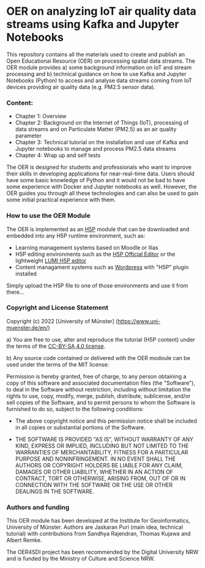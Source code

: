           	
# OER on analyzing IoT air quality data streams using Kafka and Jupyter Notebooks          

This repository contains all the materials used to create and publish an Open Educational Resource (OER) on processing spatial data streams. The OER module provides a) some background information on IoT and stream processing and b) technical guidance on how to use Kafka and Jupyter Notebooks (Python) to access and analyse data streams coming from IoT devices providing air quality data (e.g. PM2.5 sensor data). 

### Content:
* Chapter 1: Overview
* Chapter 2: Background on the Internet of Things (IoT), processing of data streams and on Particulate Matter (PM2.5) as an air quality parameter
* Chapter 3: Technical tutorial on the installation and use of Kafka and Jupyter notebooks to manage and process PM2.5 data streams
* Chapter 4: Wrap up and self tests

The OER is designed for students and professionals who want to improve their skills in developing applications for near-real-time data. Users should have some basic knowledge of Python and it would not be bad to have some experience with Docker and Jupyter notebooks as well. However, the OER guides you through all these technologies and can also be used to gain some initial practical experience with them. 

### How to use the OER Module

The OER is implemented as an  [H5P](https://h5p.org/) module that can be downloaded and embedded into any H5P runtime environment, such as: 
- Learning management systems based on Moodle or Ilias 
- H5P editing environments such as the [H5P Official Editor](https://h5p.org/) or the lightweight [LUMI H5P editor](https://lumi.education/)
- Content managament systems such as [Wordpress](https://wordpress.com/) with "H5P" plugin installed

Simply upload the H5P file to one of those environments and use it from there...

### Copyright and License Statement

Copyright (c) 2022 [University of Münster] (https://www.uni-muenster.de/en/)

a) You are free to use, alter and reproduce the tutorial (H5P content) under the terms of the [CC-BY-SA 4.0 license](https://creativecommons.org/licenses/by-sa/4.0/legalcode). 

b) Any source code contained or delivered with the OER modoule can be used under the terms of the MIT license:

Permission is hereby granted, free of charge, to any person obtaining a copy of this software and associated documentation files (the "Software"), to deal in the Software without restriction, including without limitation the rights to use, copy, modify, merge, publish, distribute, sublicense, and/or sell
copies of the Software, and to permit persons to whom the Software is furnished to do so, subject to the following conditions:

* The above copyright notice and this permission notice shall be included in all
copies or substantial portions of the Software.

* THE SOFTWARE IS PROVIDED "AS IS", WITHOUT WARRANTY OF ANY KIND, EXPRESS OR IMPLIED, INCLUDING BUT NOT LIMITED TO THE WARRANTIES OF MERCHANTABILITY,
FITNESS FOR A PARTICULAR PURPOSE AND NONINFRINGEMENT. IN NO EVENT SHALL THE AUTHORS OR COPYRIGHT HOLDERS BE LIABLE FOR ANY CLAIM, DAMAGES OR OTHER
LIABILITY, WHETHER IN AN ACTION OF CONTRACT, TORT OR OTHERWISE, ARISING FROM, OUT OF OR IN CONNECTION WITH THE SOFTWARE OR THE USE OR OTHER DEALINGS IN THE
SOFTWARE. 

### Authors and funding

This OER module has been developed at the Institute for Geoinformatics, University of Münster. Authors are Jaskaran Puri (main idea, technical tutorial) with contributions from Sandhya Rajendran, Thomas Kujawa and Albert Remke.

The OER4SDI project has been recommended by the Digital University NRW and is funded by the Ministry of Culture and Science NRW. 
